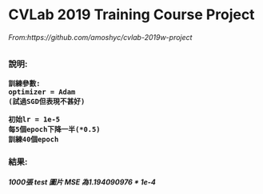<h1> CVLab 2019 Training Course Project
<h6> From:https://github.com/amoshyc/cvlab-2019w-project
<h3> 說明:

    訓練參數:
    optimizer = Adam
    (試過SGD但表現不甚好)
    
    初始lr = 1e-5
    每5個epoch下降一半(*0.5)
    訓練40個epoch

<h3> 結果:

<h5> 1000張 test 圖片 MSE 為1.194090976 * 1e-4
